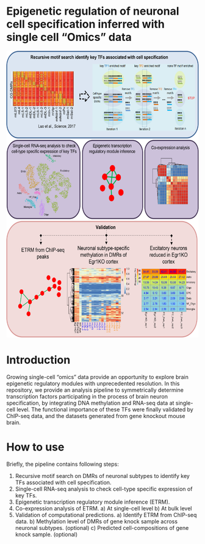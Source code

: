 # Epigenetic regulation of neuronal cell specification inferred with single cell “Omics” data

<div align=center><img width="600" height="750" src="https://github.com/Gavin-Yinld/brain_TF/blob/master/Figures/cover.png" /></div>

# Introduction

Growing single-cell “omics” data provide an opportunity to explore brain epigenetic regulatory modules with unprecedented resolution. In this repository, we provide an analysis pipeline to symmetrically determine transcription factors participating in the process of brain neuron specification, by integrating DNA methylation and RNA-seq data at single-cell level. The functional importance of these TFs were finally validated by ChIP-seq data, and the datasets generated from gene knockout mouse brain.

# How to use

Briefly, the pipeline contains following steps:
1.	Recursive motif search on DMRs of neuronal subtypes to identify key TFs associated with cell specification.
2.	Single-cell RNA-seq analysis to check cell-type specific expression of key TFs.
3.	Epigenetic transcription regulatory module inference (ETRM).
4.	Co-expression analysis of ETRM.
    a)	At single-cell level
    b)	At bulk level  
5.	Validation of computational predictions.
    a)	Identify ETRM from ChIP-seq data.
    b)	Methylation level of DMRs of gene knock sample across neuronal subtypes. (optional)
    c)	Predicted cell-compositions of gene knock sample. (optional)




